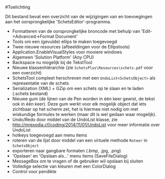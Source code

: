 #Toelichting

Dit bestand bevat een overzicht van de wijzigingen van en toevoegingen aan het oorsprongkelijke 'SchetsEditor'-programma.

- Formatteren van de oorsprongkelijke broncode met behulp van 'Edit->Advanced->Format Document'
- Tools om een (gevulde) ellips te maken toegevoegd
- Twee nieuwe resources (afbeeldingen voor de Ellipstools)
- Application.EnableVisualStyles voor mooiere windows
- Algemeen 'Solution Platform' (Any CPU)
- Backspace nu mogelijk bij de TekstTool
- Nieuwe klassenhiërarchie (zie `SchetsPlus\Resources\schets.pdf` voor een overzicht)
- SchetsTool compleet herschreven met een `UndoList<SchetsObject>` als representatie van de schets
- Serialization (XML) + GZip om een schets op te slaan en te laden (.schets bestand)
- Nieuwe gum (de lijnen van de Pen worden in één keer gewist, de tekst ook in één keer). Deze gum werkt voor elk mogelijk object dat iets zichtbaar op het scherm zet, het is hiermee niet nodig om met wiskundige formules te werken (maar dit is wel gedaan waar mogelijk).
- Undo/Redo door middel van de UndoList klasse, zie http://mrexodia.cf/coding/2014/11/01/UndoList voor meer informatie over UndoList
- hotkeys toegevoegd aan menu items
- roteren van de lijst door middel van een virtuele methode `Roteer` in `SchetsObject`
- exporteren naar gangbare formaten (.bmp, .jpg, .png)
- 'Opslaan' en 'Opslaan als...' menu items (SaveFileDialog)
- MessageBox om te vragen of de gebruiker wil opslaan bij sluiten
- Volledige selectie van kleuren met een ColorDialog
- Control voor pendikte
